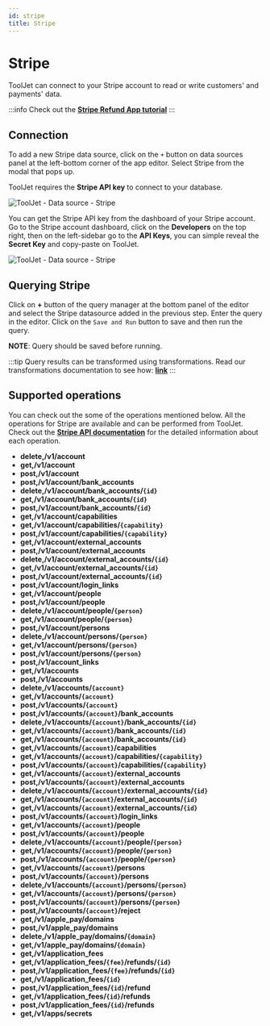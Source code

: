```yaml
---
id: stripe
title: Stripe
---
```


# Stripe

ToolJet can connect to your Stripe account to read or write customers' and payments' data.

:::info
Check out the **[Stripe Refund App tutorial](https://blog.tooljet.com/build-a-stripe-refund-tool-using-low-code/)**
:::

## Connection

To add a new Stripe data source, click on the `+` button on data sources panel at the left-bottom corner of the app editor. Select Stripe from the modal that pops up.

ToolJet requires the **Stripe API key** to connect to your database.

<div style={{textAlign: 'center'}}>

![ToolJet - Data source - Stripe](/img/datasource-reference/stripe/connect.png)

</div>

You can get the Stripe API key from the dashboard of your Stripe account. Go to the Stripe account dashboard, click on the **Developers** on the top right, then on the left-sidebar go to the **API Keys**, you can simple reveal the **Secret Key** and copy-paste on ToolJet.

<div style={{textAlign: 'center'}}>

![ToolJet - Data source - Stripe](/img/datasource-reference/stripe/apikey.png)

</div>

## Querying Stripe

Click on **+** button of the query manager at the bottom panel of the editor and select the Stripe datasource added in the previous step. Enter the query in the editor. Click on the `Save and Run` button to save and then run the query.

**NOTE**: Query should be saved before running.

:::tip
Query results can be transformed using transformations. Read our transformations documentation to see how: **[link](/docs/tutorial/transformations)**
:::

## Supported operations


You can check out the some of the operations mentioned below. All the operations for Stripe are available and can be performed from ToolJet. Check out the **[Stripe API documentation](https://stripe.com/docs/api/)** for the detailed information about each operation.

- **delete,/v1/account**
- **get,/v1/account**
- **post,/v1/account**
- **post,/v1/account/bank_accounts**
- **delete,/v1/account/bank_accounts/`{id}`**
- **get,/v1/account/bank_accounts/`{id}`**
- **post,/v1/account/bank_accounts/`{id}`**
- **get,/v1/account/capabilities**
- **get,/v1/account/capabilities/`{capability}`**
- **post,/v1/account/capabilities/`{capability}`**
- **get,/v1/account/external_accounts**
- **post,/v1/account/external_accounts**
- **delete,/v1/account/external_accounts/`{id}`**
- **get,/v1/account/external_accounts/`{id}`**
- **post,/v1/account/external_accounts/`{id}`**
- **post,/v1/account/login_links**
- **get,/v1/account/people**
- **post,/v1/account/people**
- **delete,/v1/account/people/`{person}`**
- **get,/v1/account/people/`{person}`**
- **post,/v1/account/persons**
- **delete,/v1/account/persons/`{person}`**
- **get,/v1/account/persons/`{person}`**
- **post,/v1/account/persons/`{person}`**
- **post,/v1/account_links**
- **get,/v1/accounts**
- **post,/v1/accounts**
- **delete,/v1/accounts/`{account}`**
- **get,/v1/accounts/`{account}`**
- **post,/v1/accounts/`{account}`**
- **post,/v1/accounts/`{account}`/bank_accounts**
- **delete,/v1/accounts/`{account}`/bank_accounts/`{id}`**
- **get,/v1/accounts/`{account}`/bank_accounts/`{id}`**
- **get,/v1/accounts/`{account}`/bank_accounts/`{id}`**
- **get,/v1/accounts/`{account}`/capabilities**
- **get,/v1/accounts/`{account}`/capabilities/`{capability}`**
- **post,/v1/accounts/`{account}`/capabilities/`{capability}`**
- **get,/v1/accounts/`{account}`/external_accounts**
- **post,/v1/accounts/`{account}`/external_accounts**
- **delete,/v1/accounts/`{account}`/external_accounts/`{id}`**
- **get,/v1/accounts/`{account}`/external_accounts/`{id}`**
- **get,/v1/accounts/`{account}`/external_accounts/`{id}`**
- **post,/v1/accounts/`{account}`/login_links**
- **get,/v1/accounts/`{account}`/people**
- **post,/v1/accounts/`{account}`/people**
- **delete,/v1/accounts/`{account}`/people/`{person}`**
- **get,/v1/accounts/`{account}`/people/`{person}`**
- **post,/v1/accounts/`{account}`/people/`{person}`**
- **get,/v1/accounts/`{account}`/persons**
- **post,/v1/accounts/`{account}`/persons**
- **delete,/v1/accounts/`{account}`/persons/`{person}`**
- **get,/v1/accounts/`{account}`/persons/`{person}`**
- **post,/v1/accounts/`{account}`/persons/`{person}`**
- **post,/v1/accounts/`{account}`/reject**
- **get,/v1/apple_pay/domains**
- **post,/v1/apple_pay/domains**
- **delete,/v1/apple_pay/domains/`{domain}`**
- **get,/v1/apple_pay/domains/`{domain}`**
- **get,/v1/application_fees**
- **get,/v1/application_fees/`{fee}`/refunds/`{id}`**
- **post,/v1/application_fees/`{fee}`/refunds/`{id}`**
- **get,/v1/application_fees/`{id}`**
- **post,/v1/application_fees/`{id}`/refund**
- **get,/v1/application_fees/`{id}`/refunds**
- **post,/v1/application_fees/`{id}`/refunds**
- **get,/v1/apps/secrets**


<!--
### delete,/v1/account

This operation can be used to delete the accounts that you manage in Stripe.

#### Required parameters:

- **account**: Enter the account id of account that you want to delete. example: `acct_1032D82eZvKYlo2C`

<div style={{textAlign: 'center'}}>

![ToolJet - Data source - Firestore](/img/datasource-reference/stripe/delete-account.png)

</div>

### get,/v1/account

This operation returns the basic account information such as account id, capabilities, currency, country etc.

<div style={{textAlign: 'center'}}>

![ToolJet - Data source - Firestore](/img/datasource-reference/stripe/get-account.png)

</div>

### post,/v1/account

This operation updates the connected account by setting the values of the parameters passed. Any parameters not provided are left unchanged.

### post,/v1/account/bank_accounts

This operation will create a bank account in your stripe account.

### delete,/v1/account/bank_accounts/{id}

This operation can be used to delete a specified external account for a given account.. You'll need to provide the **id** of the bank account in stripe.

### get,/v1/account/bank_accounts/{id}

This operation can be used to retrieve a specified external account whose **id** is provided in parameters.

### post,/v1/account/bank_accounts/{id}

This operation can be used to update the metadata, account holder name, account holder type of a bank account belonging to a Custom Account, and optionally sets it as the default for its currency. Other bank account details are not editable by design. You can re-enable a disabled bank account by performing an update call without providing any arguments or changes.

### get,/v1/account/capabilities

This operation returns a list of capabilities associated with the account. The capabilities are returned sorted by creation date, with the most recent capability appearing first.

### get,/v1/account/capabilities/{capability}

This operation retrieves information about the specified Account Capability.

###  post,/v1/account/capabilities/{capability}

This operation updates an existing Account Capability.

### get,/v1/account/external_accounts

List external accounts for an account.

### post,/v1/account/external_accounts

This operation creates an external account for a given account.

### delete,/v1/account/external_accounts/{id}

This operation deletes a specified external account for a given account.

-->






